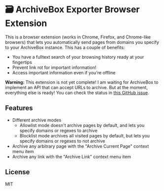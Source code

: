 # 🗃 ArchiveBox Exporter Browser Extension

This is a browser extension (works in Chrome, Firefox, and Chrome-like browsers) that lets you automatically send pages from domains you specify to your ArchiveBox instance. This has a couple of benefits:

- You have a fulltext search of your browsing history ready at your fingertips
- Prevent link rot for important information!
- Access important information even if you're offline

**Warning:** This extension is not yet complete! I am waiting for ArchiveBox to implement an API that can accept URLs to archive. But at the moment, everything else is ready! You can check the status in [this GitHub issue](https://github.com/ArchiveBox/ArchiveBox/issues/577#issuecomment-870974915).

## Features

- Different archive modes
  - Allowlist mode doesn't archive pages by default, and lets you specify domains or regexes to archive
  - Blocklist mode archives all visited pages by default, but lets you specify domains or regexes to not archive
- Archive any arbitrary page with the "Archive Current Page" context menu item
- Archive any link with the "Archive Link" context menu item

## License

MIT